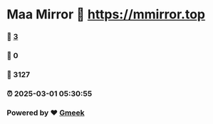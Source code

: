 # Maa Mirror :link: https://mmirror.top 
### :page_facing_up: [3](https://mmirror.top/tag.html) 
### :speech_balloon: 0 
### :hibiscus: 3127 
### :alarm_clock: 2025-03-01 05:30:55 
### Powered by :heart: [Gmeek](https://github.com/Meekdai/Gmeek)
